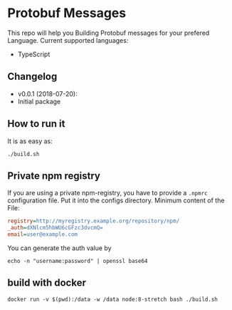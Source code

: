 # Protobuf Messages

This repo will help you Building Protobuf messages for your prefered Language.
Current supported languages:

* TypeScript

## Changelog

* v0.0.1 (2018-07-20):
 * Initial package

## How to run it

It is as easy as:

`./build.sh`

## Private npm registry

If you are using a private npm-registry, you have to provide a `.npmrc` configuration file. Put it into the configs directory. Minimum content of the File:

```ini
registry=http://myregistry.example.org/repository/npm/
_auth=dXNlcm5hbWU6cGFzc3dvcmQ=
email=user@example.com
```

You can generate the auth value by

`echo -n "username:password" | openssl base64`

## build with docker

`docker run -v $(pwd):/data -w /data node:8-stretch bash ./build.sh`
